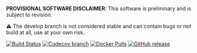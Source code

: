 **PROVISIONAL SOFTWARE DISCLAIMER**: This software is preliminary and is subject to revision.

⚠️ The develop branch is not considered stable and can contain bugs or not build at all, use at your own risk.

[![Build Status][tb]][tt] [![Codecov branch][cb]][cc] [![Docker Pulls][db]][dh] [![GitHub release][gb]][gr]

[tb]: https://img.shields.io/travis/USGS-EROS/espa-processing/docker-devel.svg?style=flat-square
[tt]: https://travis-ci.org/USGS-EROS/espa-processing
[db]: https://img.shields.io/docker/automated/usgseros/espa-processing.svg?style=flat-square
[dh]: https://hub.docker.com/r/usgseros/espa-processing/tags/
[cb]: https://img.shields.io/codecov/c/github/USGS-EROS/espa-processing/docker-devel.svg?style=flat-square
[cc]: https://codecov.io/github/USGS-EROS/espa-processing/
[gb]: https://img.shields.io/github/release/USGS-EROS/espa-processing.svg?style=flat-square
[gr]: https://github.com/USGS-EROS/espa-processing/releases
